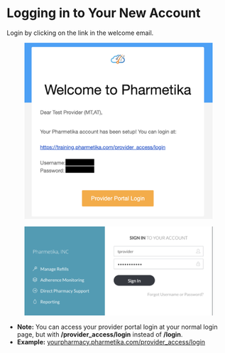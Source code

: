 # Logging in to Your New Account

Login by clicking on the link in the welcome email.

<figure><img src="../.gitbook/assets/image (15).png" alt="" width="563"><figcaption></figcaption></figure>

<figure><img src="../.gitbook/assets/image (63).png" alt="" width="563"><figcaption></figcaption></figure>

* **Note:** You can access your provider portal login at your normal login page, but with **/provider\_access/login** instead of **/login**.
* **Example:** [yourpharmacy.pharmetika.com/provider\_access/login](https://yourpharmacy.pharmetika.com/provider_access/login)
